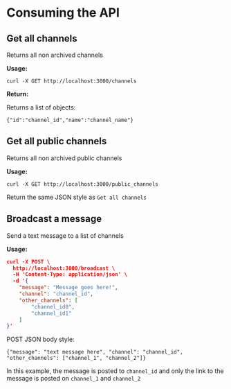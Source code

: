# Consuming the API

## Get all channels

Returns all non archived channels

**Usage:**

`curl -X GET http://localhost:3000/channels`

**Return:**

Returns a list of objects:

`{"id":"channel_id","name":"channel_name"}`

## Get all public channels

Returns all non archived public channels

**Usage:**

`curl -X GET http://localhost:3000/public_channels`

Return the same JSON style as `Get all channels`

## Broadcast a message

Send a text message to a list of channels

**Usage:**

```json
curl -X POST \
  http://localhost:3000/broadcast \
  -H 'Content-Type: application/json' \
  -d '{
    "message": "Message goes here!",
    "channel": "channel_id",
    "other_channels": [
        "channel_id0",
        "channel_id1"
    ]
}'
```

POST JSON body style:

`{"message": "text message here", "channel": "channel_id", "other_channels": ["channel_1", "channel_2"]}`

In this example, the message is posted to `channel_id` and only the link to the message is posted on `channel_1` and `channel_2`
